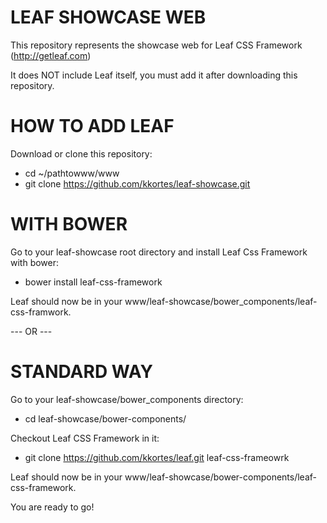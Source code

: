 LEAF SHOWCASE WEB
======

This repository represents the showcase web for Leaf CSS Framework (http://getleaf.com)

It does NOT include Leaf itself, you must add it after downloading this repository.



HOW TO ADD LEAF
======

Download or clone this repository:
* cd ~/pathtowww/www
* git clone https://github.com/kkortes/leaf-showcase.git


WITH BOWER
======

Go to your leaf-showcase root directory and install Leaf Css Framework with bower:
* bower install leaf-css-framework

Leaf should now be in your www/leaf-showcase/bower_components/leaf-css-framwork.

--- OR ---

STANDARD WAY
======

Go to your leaf-showcase/bower_components directory:
* cd leaf-showcase/bower-components/

Checkout Leaf CSS Framework in it:
* git clone https://github.com/kkortes/leaf.git leaf-css-frameowrk

Leaf should now be in your www/leaf-showcase/bower-components/leaf-css-framework.

You are ready to go!